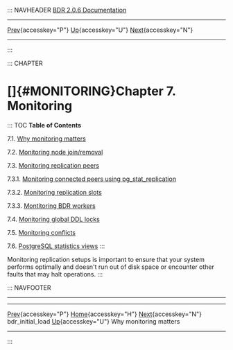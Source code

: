::: NAVHEADER
  [BDR 2.0.6 Documentation](index.md)                                                                           
  ------------------------------------------------------------------------- ---------------------------------- -- ---------------------------------------------------------------------
  [Prev](command-bdr-initial-load.md "bdr_initial_load"){accesskey="P"}   [Up](manual.md){accesskey="U"}        [Next](monitoring-why.md "Why monitoring matters"){accesskey="N"}

------------------------------------------------------------------------
:::

::: CHAPTER
# []{#MONITORING}Chapter 7. Monitoring

::: TOC
**Table of Contents**

7.1. [Why monitoring matters](monitoring-why.md)

7.2. [Monitoring node join/removal](monitoring-node-join-remove.md)

7.3. [Monitoring replication peers](monitoring-peers.md)

7.3.1. [Monitoring connected peers using
pg_stat_replication](monitoring-peers.md#MONITORING-CONNECTIONS)

7.3.2. [Monitoring replication
slots](monitoring-peers.md#MONITORING-SLOTS)

7.3.3. [Montitoring BDR
workers](monitoring-peers.md#MONITORING-WORKERS)

7.4. [Monitoring global DDL locks](monitoring-ddl-lock.md)

7.5. [Monitoring conflicts](monitoring-conflict-stats.md)

7.6. [PostgreSQL statistics views](monitoring-postgres-stats.md)
:::

Monitoring replication setups is important to ensure that your system
performs optimally and doesn\'t run out of disk space or encounter other
faults that may halt operations.
:::

::: NAVFOOTER

------------------------------------------------------------------------

  ------------------------------------------------------ ----------------------------------- --------------------------------------------
  [Prev](command-bdr-initial-load.md){accesskey="P"}    [Home](index.md){accesskey="H"}    [Next](monitoring-why.md){accesskey="N"}
  bdr_initial_load                                        [Up](manual.md){accesskey="U"}                         Why monitoring matters
  ------------------------------------------------------ ----------------------------------- --------------------------------------------
:::
